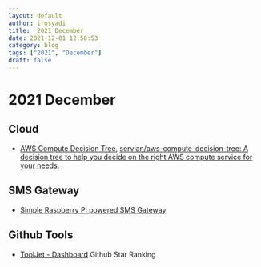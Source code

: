 ```yaml
---
layout: default
author: irosyadi
title:  2021 December
date: 2021-12-01 12:50:53
category: blog
tags: ["2021", "December"]
draft: false
---
```


# 2021 December

## Cloud
- [AWS Compute Decision Tree](https://storyboard.viget.com/aws-compute-decision-tree-2), [servian/aws-compute-decision-tree: A decision tree to help you decide on the right AWS compute service for your needs.](https://github.com/servian/aws-compute-decision-tree)

## SMS Gateway
- [Simple Raspberry Pi powered SMS Gateway](https://blog.haschek.at/2021/raspberry-pi-sms-gateway.html)

## Github Tools
- [ToolJet - Dashboard](https://app.tooljet.io/applications/github-star-ranking) Github Star Ranking